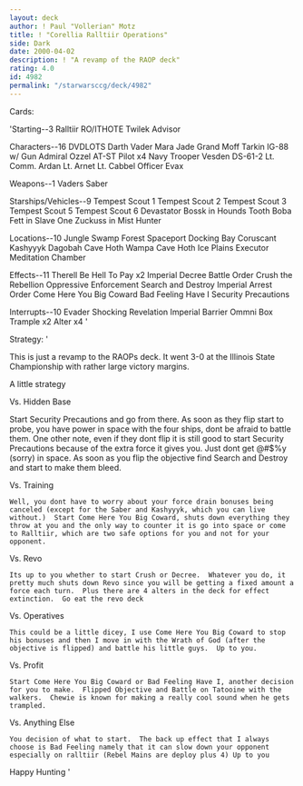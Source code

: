 ```yaml
---
layout: deck
author: ! Paul "Vollerian" Motz
title: ! "Corellia Ralltiir Operations"
side: Dark
date: 2000-04-02
description: ! "A revamp of the RAOP deck"
rating: 4.0
id: 4982
permalink: "/starwarsccg/deck/4982"
---
```

Cards: 

'Starting--3
Ralltiir
RO/ITHOTE
Twilek Advisor

Characters--16
DVDLOTS
Darth Vader
Mara Jade
Grand Moff Tarkin
IG-88 w/ Gun
Admiral Ozzel
AT-ST Pilot x4
Navy Trooper Vesden
DS-61-2
Lt. Comm. Ardan
Lt. Arnet
Lt. Cabbel
Officer Evax

Weapons--1
Vaders Saber

Starships/Vehicles--9
Tempest Scout 1
Tempest Scout 2
Tempest Scout 3
Tempest Scout 5
Tempest Scout 6
Devastator
Bossk in Hounds Tooth
Boba Fett in Slave One
Zuckuss in Mist Hunter

Locations--10
 Jungle
 Swamp
 Forest
 Spaceport Docking Bay
Coruscant
Kashyyyk
Dagobah Cave
Hoth Wampa Cave
Hoth Ice Plains
Executor  Meditation Chamber

Effects--11
Therell Be Hell To Pay x2
Imperial Decree
Battle Order
Crush the Rebellion
Oppressive Enforcement
Search and Destroy
Imperial Arrest Order
Come Here You Big Coward
Bad Feeling Have I
Security Precautions

Interrupts--10
Evader
Shocking Revelation
Imperial Barrier
Ommni Box
Trample x2
Alter x4
'

Strategy: '

This is just a revamp to the RAOPs deck.  It went 3-0 at the Illinois State Championship with rather large victory margins.

A little strategy

Vs. Hidden Base

Start Security Precautions and go from there.  As soon as they flip start to probe, you have power in space with the four ships, dont be afraid to battle them.  One other note, even if they dont flip it is still good to start Security Precautions because of the extra force it gives you.  Just dont get @#$%y (sorry) in space.	As soon as you flip the objective find Search and Destroy and start to make them bleed.

Vs. Training

	Well, you dont have to worry about your force drain bonuses being canceled (except for the Saber and Kashyyyk, which you can live without.)  Start Come Here You Big Coward, shuts down everything they throw at you and the only way to counter it is go into space or come to Ralltiir, which are two safe options for you and not for your opponent.

Vs. Revo

	Its up to you whether to start Crush or Decree.  Whatever you do, it pretty much shuts down Revo since you will be getting a fixed amount a force each turn.  Plus there are 4 alters in the deck for effect extinction.  Go eat the revo deck

Vs. Operatives

	This could be a little dicey, I use Come Here You Big Coward to stop his bonuses and then I move in with the Wrath of God (after the objective is flipped) and battle his little guys.	Up to you.

Vs. Profit

	Start Come Here You Big Coward or Bad Feeling Have I, another decision for you to make.  Flipped Objective and Battle on Tatooine with the walkers.  Chewie is known for making a really cool sound when he gets trampled.

Vs. Anything Else

	You decision of what to start.	The back up effect that I always choose is Bad Feeling namely that it can slow down your opponent especially on ralltiir (Rebel Mains are deploy plus 4) Up to you

Happy Hunting
'
